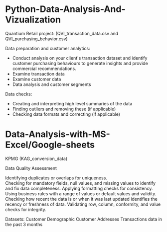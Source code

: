 # Python-Data-Analysis-And-Vizualization

Quantium Retail project: 
(QVI_transaction_data.csv and QVI_purchasing_behavior.csv)

Data preparation and customer analytics:
   - Conduct analysis on your client's transaction dataset and identify customer purchasing behaviours to generate insights and provide commercial recommendations.
   - Examine transaction data 
   - Examine customer data
   - Data analysis and customer segments
   
Data checks:
   - Creating and interpreting high level summaries of the data
   - Finding outliers and removing these (if applicable)
   - Checking data formats and correcting (if applicable)

# Data-Analysis-with-MS-Excel/Google-sheets

KPMG
(KAG_conversion_data)

Data Quality Assessment

Identifying duplicates or overlaps for uniqueness.  
Checking for mandatory fields, null values, and missing values to identify and fix data completeness. 
Applying formatting checks for consistency.
Using business rules with a range of values or default values and validity.
Checking how recent the data is or when it was last updated identifies the recency or freshness of data. 
Validating row, column, conformity, and value checks for integrity.

Datasets:
Customer Demographic 
Customer Addresses
Transactions data in the past 3 months
